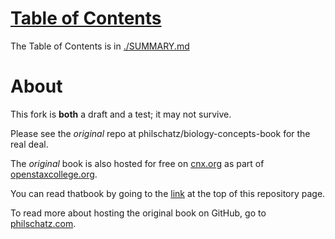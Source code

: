 # [Table of Contents](./SUMMARY.md)

The Table of Contents is in [./SUMMARY.md](./SUMMARY.md)

# About

This fork is **both** a draft and a test; it may not survive.  

Please see the *original* repo at philschatz/biology-concepts-book for the real deal.

The *original* book is also hosted for free on [cnx.org](http://cnx.org) as part of [openstaxcollege.org](http://openstaxcollege.org/books).

You can read thatbook by going to the [link](#js-repo-pjax-container) at the top of this repository page.

To read more about hosting the original book on GitHub, go to [philschatz.com](http://philschatz.com).
